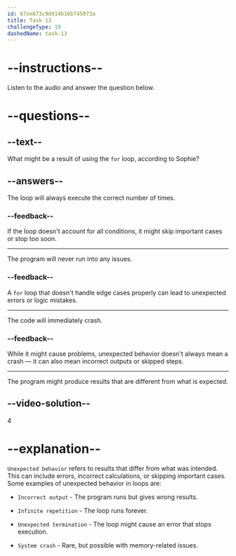 ```yaml
---
id: 67ee673c9dd14b16bf45073a
title: Task 13
challengeType: 19
dashedName: task-13
---
```


<!-- (audio) Sophie: The for loop might not account for all the edge cases, which could lead to unexpected behavior. -->

# --instructions--

Listen to the audio and answer the question below.

# --questions--

## --text--

What might be a result of using the `for` loop, according to Sophie?

## --answers--

The loop will always execute the correct number of times.

### --feedback--

If the loop doesn't account for all conditions, it might skip important cases or stop too soon.

---

The program will never run into any issues.

### --feedback--

A `for` loop that doesn't handle edge cases properly can lead to unexpected errors or logic mistakes.

---

The code will immediately crash.

### --feedback--

While it might cause problems, unexpected behavior doesn't always mean a crash — it can also mean incorrect outputs or skipped steps.

---

The program might produce results that are different from what is expected.

## --video-solution--

4

# --explanation--

`Unexpected behavior` refers to results that differ from what was intended. This can include errors, incorrect calculations, or skipping important cases. Some examples of unexpected behavior in loops are:

- `Incorrect output` - The program runs but gives wrong results.

- `Infinite repetition` - The loop runs forever.

- `Unexpected termination` - The loop might cause an error that stops execution.

- `System crash` - Rare, but possible with memory-related issues.

